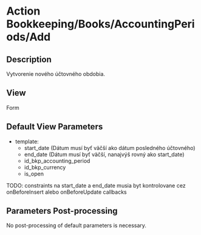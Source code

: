 # Action Bookkeeping/Books/AccountingPeriods/Add

## Description

Vytvorenie nového účtovného obdobia.

## View

Form

## Default View Parameters

* template:
  * start_date (Dátum musí byť väčší ako dátum posledného účtovného)
  * end_date (Dátum musí byť väčší, nanajvýš rovný ako start_date)
  * id_bkp_accounting_period
  * id_bkp_currency
  * is_open

TODO: constraints na start_date a end_date musia byt kontrolovane cez onBeforeInsert alebo onBeforeUpdate callbacks

## Parameters Post-processing

No post-processing of default parameters is necessary.